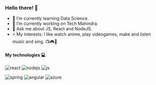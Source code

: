 ### Hello there! 👾

<!--
**Danyaell/Danyaell** is a ✨ _special_ ✨ repository because its `README.md` (this file) appears on your GitHub profile.

Here are some ideas to get you started:
-->

- 🌱 I’m currently learning Data Science.
- 🔭 I’m currently working on Tech Mahindra.
- 💬 Ask me about JS, React and NodeJS.
- ⚡ My interests: I like watch anime, play videogames, make and listen music and sing. 📺🎮🎵

#### My technologies 💻
![react](https://user-images.githubusercontent.com/72165495/154313709-f62052ea-ce57-4c58-a3f3-dd0a6dd7f0a4.png)
![nodejs](https://user-images.githubusercontent.com/72165495/154314307-e5309600-ead9-426e-800a-1c3297b6ec0f.png)
![js](https://user-images.githubusercontent.com/72165495/154315902-824c87ce-3854-4753-8acb-851c9e00f78f.png)

![spring](https://user-images.githubusercontent.com/72165495/154315344-e90f83c5-9756-421c-aee2-06b19dc7ccdd.png)
![angular](https://user-images.githubusercontent.com/72165495/154315489-ad26c207-9e9c-4173-9469-ca2600447397.png)
![azure](https://user-images.githubusercontent.com/72165495/154314310-3b910018-90ce-490d-bb3e-09593781d8f7.png)
